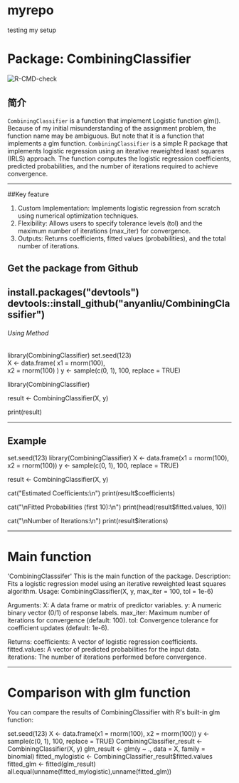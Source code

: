 # myrepo
testing my setup


# Package: CombiningClassifier

![R-CMD-check](https://github.com/anyanliu/myrepo/actions/workflows/R-CMD-check.yaml/badge.svg)


## 简介

`CombiningClassifier` is a function that implement Logistic function glm(). Because of my initial misunderstanding of the assignment problem, the function name may be ambiguous. But note that it is a function that implements a glm function. `CombiningClassifier` is a simple R package that implements logistic regression using an iterative reweighted least squares (IRLS) approach. The function computes the logistic regression coefficients, predicted probabilities, and the number of iterations required to achieve convergence.

---
##Key feature
1. Custom Implementation: Implements logistic regression from scratch using numerical optimization techniques.
2. Flexibility: Allows users to specify tolerance levels (tol) and the maximum number of iterations (max_iter) for convergence.
3. Outputs: Returns coefficients, fitted values (probabilities), and the total number of iterations.



## Get the package from Github
install.packages("devtools")
devtools::install_github("anyanliu/CombiningClassifier")
---

###### Using Method
library(CombiningClassifier)
set.seed(123)  
X <- data.frame(
  x1 = rnorm(100),  
  x2 = rnorm(100)
)
y <- sample(c(0, 1), 100, replace = TRUE)  

library(CombiningClassifier)

result <- CombiningClassifier(X, y)

print(result)

---
## Example
set.seed(123)
library(CombiningClassifier)
X <- data.frame(x1 = rnorm(100), x2 = rnorm(100))
y <- sample(c(0, 1), 100, replace = TRUE)

result <- CombiningClassifier(X, y)

cat("Estimated Coefficients:\n")
print(result$coefficients)

cat("\nFitted Probabilities (first 10):\n")
print(head(result$fitted.values, 10))

cat("\nNumber of Iterations:\n")
print(result$iterations)


---
# Main function
'CombiningClasssifer' This is the main function of the package.
Description: Fits a logistic regression model using an iterative reweighted least squares algorithm.
Usage: CombiningClassifier(X, y, max_iter = 100, tol = 1e-6)

Arguments:
X: A data frame or matrix of predictor variables.
y: A numeric binary vector (0/1) of response labels.
max_iter: Maximum number of iterations for convergence (default: 100).
tol: Convergence tolerance for coefficient updates (default: 1e-6).

Returns:
coefficients: A vector of logistic regression coefficients.
fitted.values: A vector of predicted probabilities for the input data.
iterations: The number of iterations performed before convergence.

---
# Comparison with glm function
You can compare the results of CombiningClassifier with R's built-in glm function:

set.seed(123)
X <- data.frame(x1 = rnorm(100), x2 = rnorm(100))
y <- sample(c(0, 1), 100, replace = TRUE)
CombiningClassifier_result <- CombiningClassifier(X, y)
glm_result <- glm(y ~ ., data = X, family = binomial)
fitted_mylogistic <- CombiningClassifier_result$fitted.values
fitted_glm <- fitted(glm_result)
all.equal(unname(fitted_mylogistic),unname(fitted_glm))



